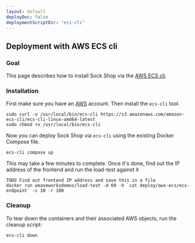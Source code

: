 ```yaml
---
layout: default
deployDoc: false
deploymentScriptDir: "ecs-cli"
---
```


## Deployment with AWS ECS cli

### Goal

This page describes how to install Sock Shop via the [AWS ECS cli](http://docs.aws.amazon.com/AmazonECS/latest/developerguide/ECS_CLI.html).

### Installation

First make sure you have an [AWS](http://aws.amazon.com) account. Then install the `ecs-cli` tool.

<!-- deploy-doc-start pre-install -->

    sudo curl -o /usr/local/bin/ecs-cli https://s3.amazonaws.com/amazon-ecs-cli/ecs-cli-linux-amd64-latest
    sudo chmod +x /usr/local/bin/ecs-cli

<!-- deploy-doc-end -->

Now you can deploy Sock Shop via `ecs-cli` using the existing Docker Compose file.

<!-- deploy-doc-start create-infrastructure -->

    ecs-cli compose up
    
<!-- deploy-doc-end -->

This may take a few minutes to complete. Once it's done, find out the IP address of the frontend and run the load-test against it

<!-- deploy-doc-start run-tests -->

    TODO Find out frontend IP address and save this in a file
    docker run weaveworksdemos/load-test -d 60 -h `cat deploy/aws-ecs/ecs-endpoint` -c 10 -r 100

<!-- deploy-doc-end -->

### Cleanup

To tear down the containers and their associated AWS objects, run the cleanup script:

<!-- deploy-doc-start destroy-infrastructure -->

    ecs-cli down

<!-- deploy-doc-end -->
